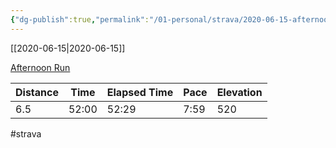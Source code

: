 ```yaml
---
{"dg-publish":true,"permalink":"/01-personal/strava/2020-06-15-afternoon-run/"}
---
```



[[2020-06-15\|2020-06-15]]

[Afternoon Run](https://www.strava.com/activities/3621154232)

| Distance | Time  | Elapsed Time | Pace | Elevation |
| -------- | ----- | ------------ | ---- | --------- |
| 6.5      | 52:00 | 52:29        | 7:59 | 520       |




#strava
